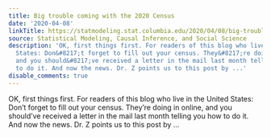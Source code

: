 ```yaml
---
title: Big trouble coming with the 2020 Census
date: '2020-04-08'
linkTitle: https://statmodeling.stat.columbia.edu/2020/04/08/big-trouble-coming-with-the-2020-census/
source: Statistical Modeling, Causal Inference, and Social Science
description: 'OK, first things first. For readers of this blog who live in the United
  States: Don&#8217;t forget to fill out your census. They&#8217;re doing in online,
  and you should&#8217;ve received a letter in the mail last month telling you how
  to do it. And now the news. Dr. Z points us to this post by ...'
disable_comments: true
---
```

OK, first things first. For readers of this blog who live in the United States: Don&#8217;t forget to fill out your census. They&#8217;re doing in online, and you should&#8217;ve received a letter in the mail last month telling you how to do it. And now the news. Dr. Z points us to this post by ...